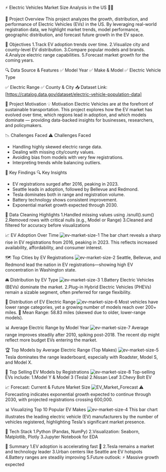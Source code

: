 ⚡️ Electric Vehicles Market Size Analysis in the US 🚗💨

📌 Project Overview
This project analyzes the growth, distribution, and performance of Electric Vehicles (EVs) in the US. By leveraging real-world registration data, we highlight market trends, model performance, geographic distribution, and forecast future growth in the EV space.

🎯 Objectives
1.Track EV adoption trends over time.
2.Visualize city and county-level EV distribution.
3.Compare popular models and brands.
4.Analyze electric range capabilities.
5.Forecast market growth for the coming years.

🔍 Data Source & Features
✅ Model Year
✅ Make & Model
✅ Electric Vehicle Type

✅ Electric Range
✅ County & City
📥 Dataset Link: [https://catalog.data.gov/dataset/electric-vehicle-population-data]

🚀 Project Motivation
💡 Motivation
Electric Vehicles are at the forefront of sustainable transportation. This project explores how the EV market has evolved over time, which regions lead in adoption, and which models dominate — providing data-backed insights for businesses, researchers, and policymakers.

📉 Challenges Faced
 ⚠️ Challenges Faced
- Handling highly skewed electric range data.
- Dealing with missing city/county values.
- Avoiding bias from models with very few registrations.
- Interpreting trends while balancing outliers.

📌  Key Findings
 🔍 Key Insights
- EV registrations surged after 2016, peaking in 2023.
- Seattle leads in adoption, followed by Bellevue and Redmond.
- Tesla dominates both in range and registration volume.
- Battery technology shows consistent improvement.
- Exponential market growth expected through 2030.

🧹 Data Cleaning Highlights
1.Handled missing values using .isnull().sum()
2.Removed rows with critical nulls (e.g., Model or Range)
3.Cleaned and filtered for accuracy before visualizations

📈 EV Adoption Over Time
![ev-market-size-1](https://github.com/user-attachments/assets/79fe0622-626d-4a9c-a360-15e4a22e5006)
The bar chart reveals a sharp rise in EV registrations from 2016, peaking in 2023. This reflects increased availability, affordability, and consumer interest.

🗺️ Top Cities by EV Registrations
![ev-market-size-2](https://github.com/user-attachments/assets/a569edad-9bfe-466e-8224-66fe87adcd3f)
Seattle, Bellevue, and Redmond lead the nation in EV registrations—showing high EV concentration in Washington state.

🚘 Distribution by EV Type
![ev-market-size-3](https://github.com/user-attachments/assets/d8522679-d1ea-4218-8c1e-0e29e7e8f082)
1.Battery Electric Vehicles (BEVs) dominate the market.
2.Plug-in Hybrid Electric Vehicles (PHEVs) remain a sizable segment, often preferred for range flexibility.

🔋 Distribution of EV Electric Range
![ev-market-size-6](https://github.com/user-attachments/assets/3c016682-40e3-4cc9-a370-d93a9e925536)
Most vehicles have lower range categories, yet a growing number of models reach over 200+ miles.
🔴 Mean Range: 58.83 miles (skewed due to older, lower-range models).

📊 Average Electric Range by Model Year
![ev-market-size-7](https://github.com/user-attachments/assets/3d6ba538-2647-4bb0-afbb-e10de10b0fac)
Average range improves steadily after 2010, spiking post-2018.
The recent dip might reflect more budget EVs entering the market.

🏆 Top Models by Average Electric Range (Top Makes)
![ev-market-size-5](https://github.com/user-attachments/assets/a7ea45f6-5673-4019-b4e1-91ae68b5d577)
Tesla dominates the range leaderboard, especially with Roadster, Model S, and Model X.

🚗 Top Selling EV Models by Registrations
![ev-market-size-8](https://github.com/user-attachments/assets/cfdabc85-8105-4e90-ba4f-4b2f93db4bf1)
Top-selling EVs include:
1.Model Y & Model 3 (Tesla)
2.Nissan Leaf
3.Chevy Bolt EV

📈 Forecast: Current & Future Market Size
![EV_Market_Forecast](https://github.com/user-attachments/assets/ff550043-fd89-4620-8f81-d058133bc11d)
⚠️ Forecasting indicates exponential growth expected to continue through 2030, with projected registrations crossing 600,000.

📊 Visualizing Top 10 Popular EV Makes
![ev-market-size-4](https://github.com/user-attachments/assets/f2305eca-4459-44d5-a2be-e3bbff15d95d)
This bar chart illustrates the leading electric vehicle (EV) manufacturers by the number of vehicles registered, highlighting Tesla's significant market presence.

🧰 Tech Stack
1.Python (Pandas, NumPy)
2.Visualization: Seaborn, Matplotlib, Plotly
3.Jupyter Notebook for EDA

📌 Summary
1.EV adoption is accelerating fast 🚀
2.Tesla remains a market and technology leader
3.Urban centers like Seattle are EV hotspots
4.Battery ranges are steadily improving
5.Future outlook: ⚡️ Massive growth expected



